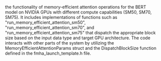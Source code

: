 the functionality of memory-efficient attention operations for the BERT model on NVIDIA GPUs with different compute capabilities (SM50, SM70, SM75). It includes implementations of functions such as "run_memory_efficient_attention_sm50", "run_memory_efficient_attention_sm70", and "run_memory_efficient_attention_sm75" that dispatch the appropriate block size based on the input data type and target GPU architecture. The code interacts with other parts of the system by utilizing the MemoryEfficientAttentionParams struct and the DispatchBlockSize function defined in the fmha_launch_template.h file.